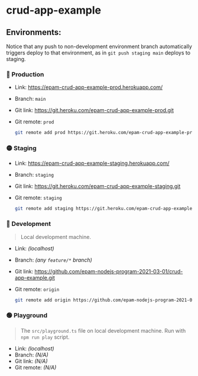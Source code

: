 # crud-app-example

## Environments:

Notice that any push to non-development environment branch automatically triggers deploy to that environment, as in `git push staging main` deploys to staging.

### 🔴 Production

- Link: https://epam-crud-app-example-prod.herokuapp.com/
- Branch: `main`
- Git link: https://git.heroku.com/epam-crud-app-example-prod.git
- Git remote: `prod`

	```sh
	git remote add prod https://git.heroku.com/epam-crud-app-example-prod.git
	```

### 🟡 Staging

- Link: https://epam-crud-app-example-staging.herokuapp.com/
- Branch: `staging`
- Git link: https://git.heroku.com/epam-crud-app-example-staging.git
- Git remote: `staging`

	```sh
	git remote add staging https://git.heroku.com/epam-crud-app-example-staging.git
	```

### 🔵 Development

> Local development machine.

- Link: _(localhost)_
- Branch: _(any `feature/*` branch)_
- Git link: https://github.com/epam-nodejs-program-2021-03-01/crud-app-example.git
- Git remote: `origin`

	```sh
	git remote add origin https://github.com/epam-nodejs-program-2021-03-01/crud-app-example.git
	```

### 🟢 Playground

> The `src/playground.ts` file on local development machine. Run with `npm run play` script.

- Link: _(localhost)_
- Branch: _(N/A)_
- Git link: _(N/A)_
- Git remote: _(N/A)_
